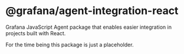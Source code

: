 # @grafana/agent-integration-react

Grafana JavaScript Agent package that enables easier integration in projects built with React.

For the time being this package is just a placeholder.
